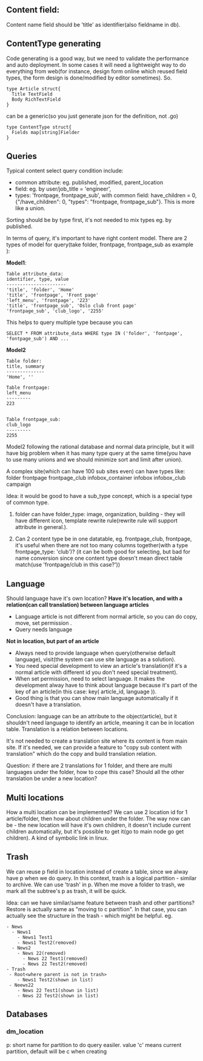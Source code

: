 Content field:
-----------
Content name field should be 'title' as identifier(also fieldname in db).


ContentType generating
----------
Code generating is a good way, but we need to validate the performance and auto deployment. In some cases it will need a lightweight way to do everything from web(for instance, design form online which reused field types, the form design is done/modified by editor sometimes). So.

```
type Article struct{
  Title TextField
  Body RichTextField
}
```
can be a generic(so you just generate json for the definition, not .go)
```
type ContentType struct{
  Fields map[string]Fielder
}
```



Queries
---------
Typical content select query condition include:
  - common attribute: eg. published, modified, parent_location
  - field: eg. by user/job_title = 'engineer',
  - types: 'frontpage, frontpage_sub', with common field: have_children = 0, {"/have_children": 0, "types": "frontpage, frontpage_sub"}. This is more like a union.

Sorting should be by type first, it's not needed to mix types eg. by published.


In terms of query, it's important to have right content model. There are 2 types of model for query(take folder, frontpage, frontpage_sub as example ):

**Model1**:
```
Table attribute_data:
identifier, type, value
----------------------
'title', 'folder', 'Home'
'title', 'frontpage', 'Front page'
'left_menu', 'frontpage', '223'
'title', 'frontpage_sub', 'Oslo club front page'
'frontpage_sub', 'club_logo', '2255'
```

This helps to query multiple type because you can

```
SELECT * FROM attribute_data WHERE type IN ('folder', 'fontpage', 'fontpage_sub') AND ...
```

**Model2**
```
Table folder:
title, summary
--------------
'Home', ''

Table frontpage:
left_menu
---------
223


Table frontpage_sub:
club_logo
---------
2255

```
Model2 following the rational database and normal data principle, but it will have big problem when it has many type query at the same time(you have to use many unions and we should minimize sort and limit after union).

A complex site(which can have 100 sub sites even) can have types like:
folder
frontpage
frontpage_club
infobox_container
infobox
infobox_club
campaign

Idea: it would be good to have a sub_type concept, which is a special type of common type.
1) folder can have folder_type: image, organization, building - they will have different icon, template rewrite rule(rewrite rule will support attribute in general.).

2) Can 2 content type be in one datatable, eg. frontpage_club, frontpage, it's useful when there are not too many columns together(with a type frontpage_type: 'club')? (it can be both good for selecting, but bad for name conversion since one content type doesn't mean direct table match(use 'frontpage/club in this case?'))

Language
---------
Should language have it's own location?
**Have it's location, and with a relation(can call translation) between language articles**
- Language article is not different from normal article, so you can do copy, move, set permission .
- Query needs language

**Not in location, but part of an article**
- Always need to provide language when query(otherwise default language), visit(the system can use site language as a solution).
- You need special development to view an article's translation(if it's a normal article with different id you don't need special treatment).
- When set permission, need to select language. It makes the development alway have to think about language because it's part of the key of an article(in this case: key( article_id, language )).
- Good thing is that you can show main language automatically if it doesn't have a translation.

Conclusion: language can be an attribute to the object(article), but it shouldn't need language to identify an article, meaning it can be in location table. Translation is a relation between locations.

It's not needed to create a translation site where its content is from main site. If it's needed, we can provide a feature to "copy sub content with translation" which do the copy and build translation relation.

Question: if there are 2 translations for 1 folder, and there are multi languages under the folder, how to cope this case? Should all the other translation be under a new location?

Multi locations
----------
How a multi location can be implemented? We can use 2 location id for 1 article/folder, then how about children under the folder. The way now can be - the new location will have it's own children, it doesn't include current children automatically, but it's possible to get it(go to main node go get children). A kind of symbolic link in linux.


Trash
-------
We can reuse p field in location instead of create a table, since we alway have p when we do query. In this context, trash is a logical partition - similar to archive. We can use 'trash' in p. When me move a folder to trash, we mark all the subtree's p as trash, it will be quick.

Idea: can we have similar/same feature between trash and other partitions? Restore is actually same as "moving to c partition". In that case, you can actually see the structure in the trash - which might be helpful. eg.

```
- News
  - News1
    - News1 Test1
    - News1 Test2(removed)
  - News2
    - News 22(removed)
      - News 22 Test1(removed)
      - News 22 Test2(removed)
- Trash
 - Root<where parent is not in trash>
    - News1 Test2(shown in list)
 - Neews22
    - News 22 Test1(shown in list)
    - News 22 Test2(shown in list)
```


Databases
----------
### dm_location
p: short name for partition to do query easiler. value 'c' means current partition, default will be c when creating

